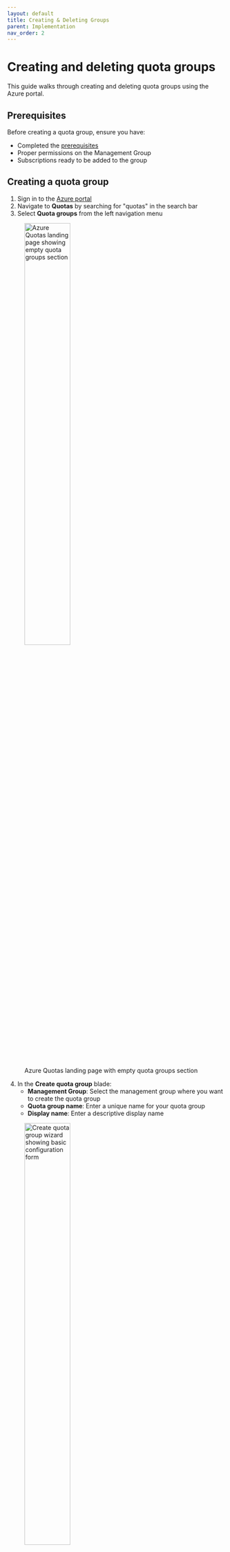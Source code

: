 ```yaml
---
layout: default
title: Creating & Deleting Groups
parent: Implementation
nav_order: 2
---
```


# Creating and deleting quota groups

This guide walks through creating and deleting quota groups using the Azure portal.

## Prerequisites

Before creating a quota group, ensure you have:
- Completed the [prerequisites](02-prerequisites-limitations.md)
- Proper permissions on the Management Group
- Subscriptions ready to be added to the group

## Creating a quota group

1. Sign in to the [Azure portal](https://portal.azure.com)
2. Navigate to **Quotas** by searching for "quotas" in the search bar
3. Select **Quota groups** from the left navigation menu

<figure>
<img src="img/0-start.jpeg" alt="Azure Quotas landing page showing empty quota groups section" width="50%" />
<figcaption>Azure Quotas landing page with empty quota groups section</figcaption>
</figure>

4. In the **Create quota group** blade:
   - **Management Group**: Select the management group where you want to create the quota group
   - **Quota group name**: Enter a unique name for your quota group
   - **Display name**: Enter a descriptive display name

<figure>
<img src="img/1-new.jpeg" alt="Create quota group wizard showing basic configuration form" width="50%" />
<figcaption>Create quota group wizard with basic configuration options</figcaption>
</figure>onfigure Groups
parent: Implementation
nav_order: 2
---

# Create a quota group

- Create a Quota Group object to be able to do quota transfers between subscriptions and submit Quota Group increase requests
- Requires the GroupQuota Request Operator role on the Management Group used to create Quota Group

---

## Azure portal

To create a Quota Group using the Azure portal:

1. Sign in to the Azure portal and enter "quotas" into the search box, then select **Quotas**
2. Under **Settings** in the left-hand side, select **Quota groups**
3. Select **Create quota group** at the top of the page

<figure>
<img src="img/0-start.jpeg" alt="Azure Quotas landing page showing empty quota groups section" width="50%" class="clickable-image" />
<figcaption>Azure Quotas landing page with empty quota groups section</figcaption>
</figure>

4. In the **Create quota group** blade:
   - **Management Group**: Select the management group where you want to create the quota group
   - **Quota group name**: Enter a unique name for your quota group
   - **Display name**: Enter a descriptive display name

<figure>
<img src="img/1-new.jpeg" alt="Create quota group wizard showing basic configuration form" width="50%" class="clickable-image" />
<figcaption>Create quota group wizard with management group and naming fields</figcaption>
</figure>

<figure>
<img src="img/3-name.jpeg" alt="Management group selection" width="50%" class="clickable-image" />
<figcaption>Select the mangement group to greate the quota group in</figcaption>
</figure>

<figure>
<img src="img/4-subs.jpeg" alt="Subscription selection with subscriptions selected" width="50%" class="clickable-image" />
<figcaption>Selected subscriptions ready to be added to the quota group</figcaption>
</figure>

5. Select **Create** to create the quota group

<figure>
<img src="img/5-create.jpeg" alt="Review and create summary for quota group" width="50%" class="clickable-image" />
<figcaption>Review and create summary showing quota group configuration</figcaption>
</figure>

6. The quota group will be created with a provisioning state of "Accepted" and an initial group limit of 0

<figure>
<img src="img/6-error.jpeg" alt="Errors if you haven't read the prerequisites" width="50%" class="clickable-image" />
<figcaption>If prerequisites are not met the wizard will display an error</figcaption>
</figure>

<figure>
<img src="img/7-done.jpeg" alt="Quota groups list showing created groups" width="50%" class="clickable-image" />
<figcaption>Quota groups list displaying the newly created quota group</figcaption>
</figure>

## REST API

To create a Quota Group using the REST API, make a `PUT` request to the following endpoint:

```
PUT https://management.azure.com/providers/Microsoft.Management/managementGroups/{managementGroupId}/providers/Microsoft.Quota/groupQuotas/{groupquota}?api-version=2025-03-01
```

Request body:

```
{
  "properties": {
    "displayName": "allocationGroupTest"
  }
}
```

Example using `az rest`:

```
az rest --method put --url https://management.azure.com/providers/Microsoft.Management/managementGroups/{managementGroupId}/providers/Microsoft.Quota/groupQuotas/{groupquota}?api-version=2025-03-01 --body '{
  "properties": {
    "displayName": "allocationGroupTest"
  }
}'
```

Sample response:

```
{
  "id": "/providers/Microsoft.Management/managementGroups/{managementGroupId}/providers/Microsoft.Quota/groupQuotas/{groupquota}",
  "name": "{groupquota}",
  "properties": {
    "provisioningState": "ACCEPTED"
  },
  "type": "Microsoft.Quota/groupQuotas"
}
```

---

# Delete a quota group

- Requires the GroupQuota Request Operator role on the Management Group used to DELETE a Quota Group
- All subscriptions must be removed from Quota Group before deletion

---

## Azure portal

To delete a Quota Group using the Azure portal:

1. Sign in to the Azure portal and enter "quotas" into the search box, then select **Quotas**
2. Under **Settings** in the left-hand side, select **Quota groups**
3. Select the **Management Group filter** and choose the management group containing your quota group
4. From the list of quota groups, select the quota group you want to delete
5. Ensure all subscriptions have been removed from the quota group first
6. Select **Delete quota group** from the top menu
7. Confirm the deletion when prompted

---

## REST API

To delete a Quota Group:

```
DELETE https://management.azure.com/providers/Microsoft.Management/managementGroups/{managementGroupId}/providers/Microsoft.Quota/groupQuotas/{groupQuotaName}?api-version=2025-03-01
```
